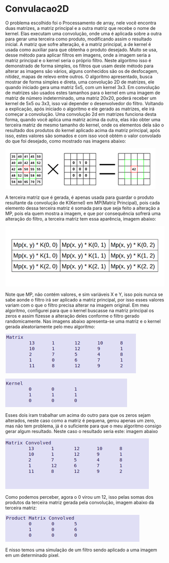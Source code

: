 # Convulacao2D
O problema escolhido foi o Processamento de array, nele você encontra duas matrizes, a matriz principal e a outra matriz que recebe o nome de kernel. Elas executam uma convolução, onde uma é aplicada sobre a outra para gerar uma terceira como produto, modificando assim o resultado inicial. A matriz que sofre alteração, é a matriz principal, a de kernel é usada como auxiliar para que obtenha o produto desejado. Muito se usa, desse método para aplicar filtros em imagens, onde a imagem seria a matriz principal e o kernel seria o próprio filtro. Neste algoritmo isso é demonstrado de forma simples, os filtros que usam deste método para alterar as imagens são vários, alguns conhecidos são os de desfocagem, nitidez, mapas de relevo entre outros.
	O algoritmo apresentado, busca mostrar de forma simples e direta, uma convolução 2D de matrizes, ele quando iniciado gera uma matriz 5x5, com um kernel 3x3. Em convolução de matrizes são usados estes tamanhos para o kernel em uma imagem de matriz de número indeterminado, uma matriz 20x20, poderá receber um kernel de 5x5 ou 3x3, isso vai depender o desenvolvedor do filtro. Voltando a explicação, após iniciado o algoritmo e ele gerado as matrizes, ele irá começar a convolução. Uma convolução 2d em matrizes funciona desta forma, quando você aplica uma matriz acima da outra, elas irão obter uma terceira matriz de mesmo tamanho do kernel, onde os elementos dela são o resultado dos produtos do kernel aplicado acima da matriz principal, após isso, estes valores são somados e com isso você obtém o valor convolado do que foi desejado, como mostrado nas imagens abaixo: 

![](images/convolution-calculate.png)

A terceira matriz que é gerada, é apenas usada para guardar o produto resultante da convolução de K(Kernel) em MP(Matriz Principal), pois cada elemento dessa terceira matriz é somada para que seja feito a alteração a MP, pois ela quem mostra a imagem, e que por consequência sofrerá uma alteração do filtro, a terceira matriz tem essa aparência, imagem abaixo: 

![](images/TerceiraMatriz.png)

Note que MP, não contém valores, e sim variáveis X e Y, isso pois nunca se sabe aonde o filtro irá ser aplicado a matriz principal, por isso esses valores variam com o que o filtro precisa alterar na imagem original.
	Em meu algoritmo, configurei para que o kernel buscasse na matriz principal os zeros e assim fizesse a alteração deles conforme o filtro gerado randomicamente. Nas imagens abaixo apresenta-se uma matriz e o kernel gerada aleatoriamente pelo meu algoritmo:

![](images/Matrix.png)

![](images/Kernel.png)

Esses dois iram trabalhar um acima do outro para que os zeros sejam alterados, neste caso como a matriz é pequena, gerou apenas um zero, mas não tem problema, já é o suficiente para que o meu algoritmo consigo gerar algum resultado. Neste caso o resultado seria este: imagem abaixo

![](images/MatrixConvolved.png)

Como podemos perceber, agora o 0 virou um 12, isso pelas somas dos produtos da terceira matriz gerada pela convolução, imagem abaixo da terceira matriz:

![](images/ProductMatrixConvolved.png)

E nisso temos uma simulação de um filtro sendo aplicado a uma imagem em um determinado pixel. 
